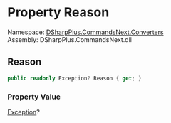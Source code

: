 # Property Reason

Namespace: [DSharpPlus.CommandsNext.Converters](DSharpPlus.CommandsNext.Converters.md)  
Assembly: DSharpPlus.CommandsNext.dll

## <a id="DSharpPlus_CommandsNext_Converters_ArgumentBindingResult_Reason"></a>Reason

```csharp
public readonly Exception? Reason { get; }
```

### Property Value

[Exception](https://learn.microsoft.com/dotnet/api/system.exception)?

